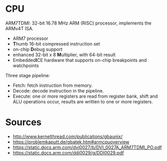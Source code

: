 # CPU

ARM7TDMI: 32-bit 16.78 MHz ARM (RISC) processor, implements the ARMv4T ISA.
- ARM7 processor
- **T**humb 16-bit compressed instruction set
- on-chip **D**ebug support
- enhanced 32-bit x 8 **M**ultiplier, with 64-bit result
- Embedded**I**CE hardware that supports on-chip breakpoints and watchpoints


Three stage pipeline:
- Fetch: fetch instruction from memory.
- Decode: decode instruction in the pipeline.
- Execute: one or more registers are read from register bank, shift and ALU
  operations occur, results are written to one or more registers.

# Sources

- http://www.kernelthread.com/publications/gbaunix/
- https://problemkaputt.de/gbatek.htm#armcpuoverview
- https://static.docs.arm.com/dvi0027/b/DVI_0027A_ARM7TDMI_PO.pdf
- https://static.docs.arm.com/ddi0029/g/DDI0029.pdf
